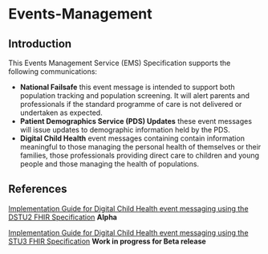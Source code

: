 # Events-Management #

## Introduction ##

This Events Management Service (EMS) Specification supports the following communications:

- **National Failsafe** this event message is intended to support both population tracking and population screening. It will alert  parents and professionals if the standard programme of care is not delivered or undertaken as expected.
- **Patient Demographics Service (PDS) Updates** these event messages will issue updates to demographic information held by the PDS.
- **Digital Child Health** event messages containing contain information meaningful to those managing the personal health of themselves or their families, those professionals providing direct care to children and young people and those managing the health of populations. 

## References ##

[Implementation Guide for Digital Child Health event messaging using the DSTU2 FHIR Specification](https://nhsconnect.github.io/Digital-Child-Health/Generated/Chapter.1.About/index.html) **Alpha**

[Implementation Guide for Digital Child Health event messaging using the STU3 FHIR Specification](https://nhsconnect.github.io/Digital-Child-Health-STU3/) **Work in progress for Beta release**
